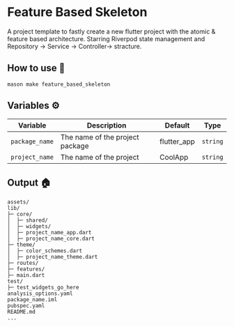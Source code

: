 # Feature Based Skeleton

A project template to fastly create a new flutter project with
the atomic & feature based architecture. Starring Riverpod state management
and Repository -> Service -> Controller-> stracture.

## How to use 🧾

```
mason make feature_based_skeleton
```

## Variables ⚙️

| Variable               | Description                     | Default     | Type     |
| ---------------------- | ------------------------------- | ----------- | -------- |
| `package_name` | The name of the project package | flutter_app | `string` |
| `project_name`        | The name of the project         | CoolApp     | `string` |

## Output 🏠

```
assets/
lib/
├─ core/
│  ├─ shared/
│  ├─ widgets/
│  ├─ project_name_app.dart
│  ├─ project_name_core.dart
├─ theme/
│  ├─ color_schemes.dart
│  ├─ project_name_theme.dart
├─ routes/
├─ features/
├─ main.dart
test/
├─ test_widgets_go_here
analysis_options.yaml
package_name.iml
pubspec.yaml
README.md
...

```